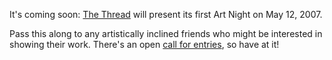 It's coming soon: <a href="http://thethreadseattle.org">The Thread</a> will present its first Art Night on May 12, 2007.

Pass this along to any artistically inclined friends who might be interested in showing their work.  There's an open <a href="http://thethreadseattle.org/art/submit">call for entries</a>, so have at it!